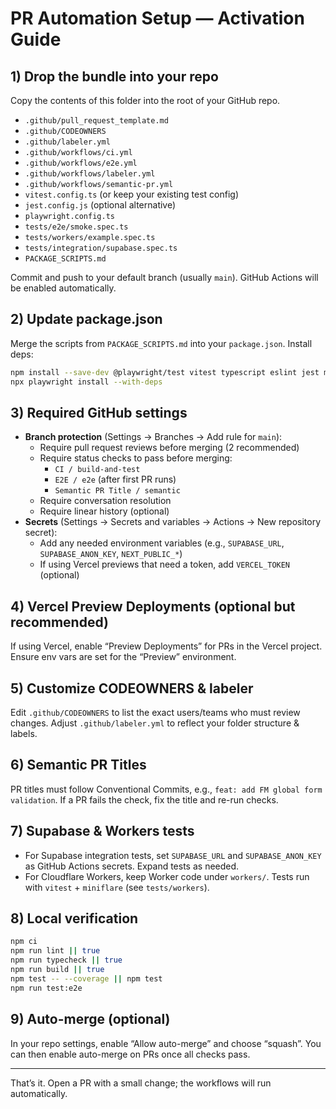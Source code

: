 # PR Automation Setup — Activation Guide

## 1) Drop the bundle into your repo
Copy the contents of this folder into the root of your GitHub repo.
- `.github/pull_request_template.md`
- `.github/CODEOWNERS`
- `.github/labeler.yml`
- `.github/workflows/ci.yml`
- `.github/workflows/e2e.yml`
- `.github/workflows/labeler.yml`
- `.github/workflows/semantic-pr.yml`
- `vitest.config.ts` (or keep your existing test config)
- `jest.config.js` (optional alternative)
- `playwright.config.ts`
- `tests/e2e/smoke.spec.ts`
- `tests/workers/example.spec.ts`
- `tests/integration/supabase.spec.ts`
- `PACKAGE_SCRIPTS.md`

Commit and push to your default branch (usually `main`). GitHub Actions will be enabled automatically.

## 2) Update package.json
Merge the scripts from `PACKAGE_SCRIPTS.md` into your `package.json`. Install deps:
```bash
npm install --save-dev @playwright/test vitest typescript eslint jest miniflare @cloudflare/workers-types
npx playwright install --with-deps
```

## 3) Required GitHub settings
- **Branch protection** (Settings → Branches → Add rule for `main`):
  - Require pull request reviews before merging (2 recommended)
  - Require status checks to pass before merging:
    - `CI / build-and-test`
    - `E2E / e2e` (after first PR runs)
    - `Semantic PR Title / semantic`
  - Require conversation resolution
  - Require linear history (optional)
- **Secrets** (Settings → Secrets and variables → Actions → New repository secret):
  - Add any needed environment variables (e.g., `SUPABASE_URL`, `SUPABASE_ANON_KEY`, `NEXT_PUBLIC_*`)
  - If using Vercel previews that need a token, add `VERCEL_TOKEN` (optional)

## 4) Vercel Preview Deployments (optional but recommended)
If using Vercel, enable “Preview Deployments” for PRs in the Vercel project. Ensure env vars are set for the “Preview” environment.

## 5) Customize CODEOWNERS & labeler
Edit `.github/CODEOWNERS` to list the exact users/teams who must review changes.
Adjust `.github/labeler.yml` to reflect your folder structure & labels.

## 6) Semantic PR Titles
PR titles must follow Conventional Commits, e.g., `feat: add FM global form validation`. If a PR fails the check, fix the title and re-run checks.

## 7) Supabase & Workers tests
- For Supabase integration tests, set `SUPABASE_URL` and `SUPABASE_ANON_KEY` as GitHub Actions secrets. Expand tests as needed.
- For Cloudflare Workers, keep Worker code under `workers/`. Tests run with `vitest` + `miniflare` (see `tests/workers`).

## 8) Local verification
```bash
npm ci
npm run lint || true
npm run typecheck || true
npm run build || true
npm test -- --coverage || npm test
npm run test:e2e
```

## 9) Auto-merge (optional)
In your repo settings, enable “Allow auto-merge” and choose “squash”. You can then enable auto-merge on PRs once all checks pass.

---
That’s it. Open a PR with a small change; the workflows will run automatically.
